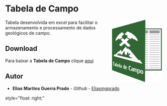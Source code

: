 <div>
<h1> 
Tabela de Campo
</h1>
<img   align="right"  src="logo.png" height="200" width="160">
</div>
Tabela desenvolvida em excel para facilitar o armazenamento e processamento de dados geológicos de campo.

## Download

Para baixar a **Tabela de Campo** clique [aqui](https://github.com/Eliasmgprado/Tabela_de_Campo/archive/master.zip)

## Autor

* **Elias Martins Guerra Prado** - *Github* - [Eliasmgprado](https://github.com/Eliasmgprado)

style="float: right;"
